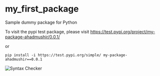 # my_first_package
Sample dummy package for Python

To visit the pypi test package, please visit
https://test.pypi.org/project/my-package-ahadmushir/0.0.1/

or 

`pip install -i https://test.pypi.org/simple/ my-package-ahadmushir==0.0.1`


![Syntax Checker](https://github.com/ahadmushir/my_first_package/workflows/Syntax%20Checker/badge.svg?event=pull_request)
